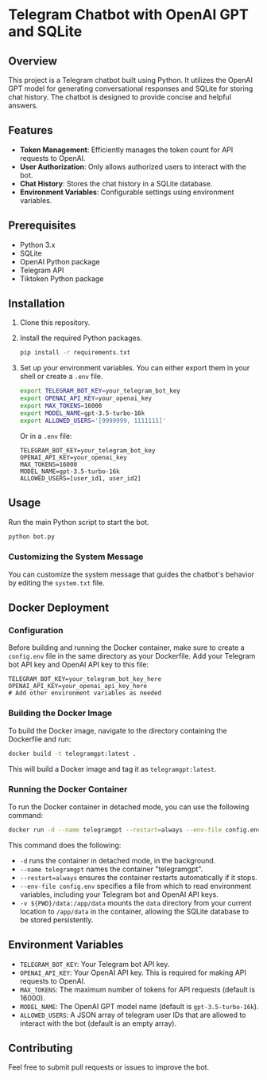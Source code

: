 # Telegram Chatbot with OpenAI GPT and SQLite

## Overview

This project is a Telegram chatbot built using Python. It utilizes the OpenAI GPT model for generating conversational responses and SQLite for storing chat history. The chatbot is designed to provide concise and helpful answers.

## Features

- **Token Management**: Efficiently manages the token count for API requests to OpenAI.
- **User Authorization**: Only allows authorized users to interact with the bot.
- **Chat History**: Stores the chat history in a SQLite database.
- **Environment Variables**: Configurable settings using environment variables.

## Prerequisites

- Python 3.x
- SQLite
- OpenAI Python package
- Telegram API
- Tiktoken Python package

## Installation

1. Clone this repository.
2. Install the required Python packages.

    ```bash
    pip install -r requirements.txt
    ```

3. Set up your environment variables. You can either export them in your shell or create a `.env` file.

    ```bash
    export TELEGRAM_BOT_KEY=your_telegram_bot_key
    export OPENAI_API_KEY=your_openai_key
    export MAX_TOKENS=16000
    export MODEL_NAME=gpt-3.5-turbo-16k
    export ALLOWED_USERS='[9999999, 1111111]'
    ```

    Or in a `.env` file:

    ```
    TELEGRAM_BOT_KEY=your_telegram_bot_key
    OPENAI_API_KEY=your_openai_key
    MAX_TOKENS=16000
    MODEL_NAME=gpt-3.5-turbo-16k
    ALLOWED_USERS=[user_id1, user_id2]
    ```

## Usage

Run the main Python script to start the bot.

```bash
python bot.py
```

### Customizing the System Message

You can customize the system message that guides the chatbot's behavior by editing the `system.txt` file.

## Docker Deployment

### Configuration

Before building and running the Docker container, make sure to create a `config.env` file in the same directory as your Dockerfile. Add your Telegram bot API key and OpenAI API key to this file:

```env
TELEGRAM_BOT_KEY=your_telegram_bot_key_here
OPENAI_API_KEY=your_openai_api_key_here
# Add other environment variables as needed
```

### Building the Docker Image

To build the Docker image, navigate to the directory containing the Dockerfile and run:

```bash
docker build -t telegramgpt:latest .
```

This will build a Docker image and tag it as `telegramgpt:latest`.


### Running the Docker Container

To run the Docker container in detached mode, you can use the following command:

```bash
docker run -d --name telegramgpt --restart=always --env-file config.env -v ${PWD}/data:/app/data telegramgpt:latest
```

This command does the following:

- `-d` runs the container in detached mode, in the background.
- `--name telegramgpt` names the container "telegramgpt".
- `--restart=always` ensures the container restarts automatically if it stops.
- `--env-file config.env` specifies a file from which to read environment variables, including your Telegram bot and OpenAI API keys.
- `-v ${PWD}/data:/app/data` mounts the `data` directory from your current location to `/app/data` in the container, allowing the SQLite database to be stored persistently.

## Environment Variables

- `TELEGRAM_BOT_KEY`: Your Telegram bot API key.
- `OPENAI_API_KEY`: Your OpenAI API key. This is required for making API requests to OpenAI.
- `MAX_TOKENS`: The maximum number of tokens for API requests (default is 16000).
- `MODEL_NAME`: The OpenAI GPT model name (default is `gpt-3.5-turbo-16k`).
- `ALLOWED_USERS`: A JSON array of telegram user IDs that are allowed to interact with the bot (default is an empty array).

## Contributing

Feel free to submit pull requests or issues to improve the bot.
